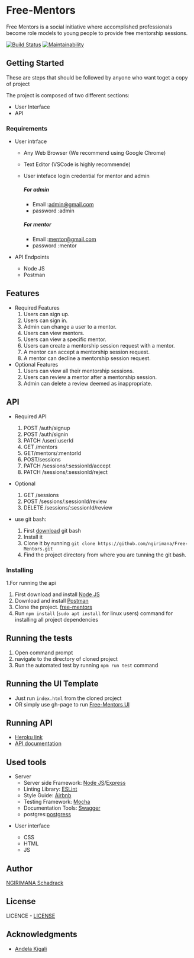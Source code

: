 # Free-Mentors

Free Mentors is a social initiative where accomplished professionals become role models to young people to provide free mentorship sessions.

[![Build Status](https://travis-ci.org/ngirimana/Free-Mentors.svg?branch=develop)](https://travis-ci.org/ngirimana/Free-Mentors)  [![Maintainability](https://api.codeclimate.com/v1/badges/98957c3773b0501405e5/maintainability)](https://codeclimate.com/github/ngirimana/Free-Mentors/maintainability)

## Getting Started

These are steps that should be followed by anyone who want toget a copy of project

The project is composed of two different sections:

- User Interface
- API

### Requirements

- User intrface

  - Any Web Browser (We recommend using Google Chrome)
  - Text Editor (VSCode is highly recommende)
  - User inteface login credential for mentor and admin

    ##### For admin

    - Email :admin@gmail.com
    - password :admin

    ##### For mentor

    - Email :mentor@gmail.com
    - password :mentor

- API Endpoints
  - Node JS
  - Postman

## Features

- Required Features
  1. Users can sign up.
  2. Users can sign in.
  3. Admin can change a user to a mentor.
  4. Users can view mentors.
  5. Users can view a specific mentor.
  6. Users can create a mentorship session request with a mentor.
  7. A mentor can accept a mentorship session request.
  8. A mentor can decline a mentorship session request.
- Optional Features
  1. Users can view all their mentorship sessions.
  2. Users can review a mentor after a mentorship session.
  3. Admin can delete a review deemed as inappropriate.

## API

- Required API
  1. POST /auth/signup
  2. POST /auth/signin
  3. PATCH /user/:userId
  4. GET /mentors
  5. GET/mentors/:mentorId
  6. POST/sessions
  7. PATCH /sessions/:sessionId/accept
  8. PATCH /sessions/:sessionId/reject
- Optional

  1. GET /sessions
  2. POST /sessions/:sessionId/review
  3. DELETE /sessions/:sessionId/review

- use git bash:
  1.  First [download](https://git-scm.com/downloads) git bash
  2.  Install it
  3.  Clone it by running `git clone https://github.com/ngirimana/Free-Mentors.git`
  4.  Find the project directory from where you are tunning the git bash.

### Installing

1.For running the api

1.  First download and install [Node JS](https://nodejs.org/en/download/)
2.  Download and install [Postman](https://www.getpostman.com/downloads/)
3.  Clone the project. [free-mentors](https://github.com/ngirimana/Free-Mentors/tree/develop)
4.  Run `npm install` (`sudo apt install` for linux users) command for installing all project dependencies

## Running the tests

1. Open command prompt
2. navigate to the directory of cloned project
3. Run the automated test by running `npm run test` command

## Running the UI Template

- Just run `index.html` from the cloned project
- OR simply use gh-page to run [Free-Mentors UI ](https://github.com/ngirimana/Free-Mentors/UI/)

## Running API

- [Heroku link](/free-mentors-web.herokuapp.com/)
- [API documentation](https://free-mentors-web.herokuapp.com/api-docs)

## Used tools

- Server
  - Server side Framework: [Node JS](https://nodejs.org/)/[Express](https://expressjs.com/)
  - Linting Library: [ESLint](https://eslint.org)
  - Style Guide: [Airbnb](https://github.com/airbnb/javascript)
  - Testing Framework: [Mocha](https://mochajs.org/)
  - Documentation Tools: [Swagger](https://swagger.io/tools/swagger-ui/)
  - postgres:[postgress](https://node-postgres.com)

* User interface

  - CSS
  - HTML
  - JS

## Author

[NGIRIMANA Schadrack](https://github.com/ngirimana/)

## License

LICENCE - [LICENSE](LICENCE.md)

## Acknowledgments

- [Andela Kigali](https://andela.com/)
